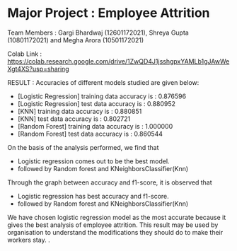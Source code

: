 # Major Project : Employee Attrition

Team Members : Gargi Bhardwaj (12601172021), Shreya Gupta (10801172021) and Megha Arora (10501172021)

Colab Link : https://colab.research.google.com/drive/1ZwQD4J1jsshgpxYAMLb1gJAwWeXgt4XS?usp=sharing

RESULT : 
Accuracies of different models studied are given below:
*  [Logistic Regression] training data accuracy is : 0.876596
*  [Logistic Regression] test data accuracy is : 0.880952
*  [KNN] training data accuracy is : 0.880851
*  [KNN] test data accuracy is : 0.802721
*  [Random Forest] training data accuracy is : 1.000000
*  [Random Forest] test data accuracy is : 0.860544

On the basis of the analysis performed, we find that
*  Logistic regression comes out to be the best model.
*  followed by Random forest and KNeighborsClassifier(Knn)

Through the graph between accuracy and f1-score, it is observed that
*  Logistic regression has best accuracy and f1-score. 
*  followed by Random forest and KNeighborsClassifier(Knn)

We have chosen logistic regression model as the most accurate because it gives the best analysis of employee attrition.
This result may be used by organisation to understand the modifications they should do to make their workers stay.
.
